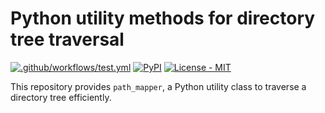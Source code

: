 # Python utility methods for directory tree traversal

[![.github/workflows/test.yml](https://github.com/FNNDSC/path_mapper/actions/workflows/test.yml/badge.svg)](https://github.com/FNNDSC/path_mapper/actions/workflows/test.yml)
[![PyPI](https://img.shields.io/pypi/v/path_mapper)](https://pypi.org/project/path_mapper/)
[![License - MIT](https://img.shields.io/pypi/l/path_mapper)](https://github.com/FNNDSC/path_mapper/blob/master/LICENSE)

This repository provides `path_mapper`, a Python utility class
to traverse a directory tree efficiently.
